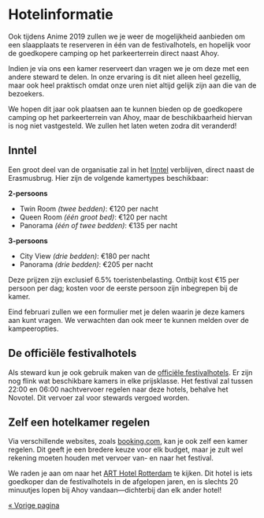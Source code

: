 # Hotelinformatie

Ook tijdens Anime 2019 zullen we je weer de mogelijkheid aanbieden om een slaapplaats te reserveren
in één van de festivalhotels, en hopelijk voor de goedkopere camping op het parkeerterrein direct
naast Ahoy.

Indien je via ons een kamer reserveert dan vragen we je om deze met een andere steward te delen. In
onze ervaring is dit niet alleen heel gezellig, maar ook heel praktisch omdat onze uren niet altijd
gelijk zijn aan die van de bezoekers.

<div class="waarschuwing">We hopen dit jaar ook plaatsen aan te kunnen bieden op de goedkopere
camping op het parkeerterrein van Ahoy, maar de beschikbaarheid hiervan is nog niet vastgesteld.
We zullen het laten weten zodra dit veranderd!</div>

## Inntel

Een groot deel van de organisatie zal in het [Inntel](https://www.inntelhotelsrotterdamcentre.nl/)
verblijven, direct naast de Erasmusbrug. Hier zijn de volgende kamertypes beschikbaar:

**2-persoons**
- Twin Room _(twee bedden)_: €120 per nacht
- Queen Room _(één groot bed)_: €120 per nacht
- Panorama _(één of twee bedden)_: €135 per nacht

**3-persoons**
- City View _(drie bedden)_: €180 per nacht
- Panorama _(drie bedden)_: €205 per nacht

Deze prijzen zijn exclusief 6.5% toeristenbelasting. Ontbijt kost €15 per persoon per dag; kosten
voor de eerste persoon zijn inbegrepen bij de kamer.

<div class="melding">Eind februari zullen we een formulier met je delen waarin je deze kamers aan
kunt vragen. We verwachten dan ook meer te kunnen melden over de kampeeropties.</div>

## De officiële festivalhotels

Als steward kun je ook gebruik maken van de
[officiële festivalhotels](https://www.preferredreservations.nl/animecon-2019). Er zijn nog flink
wat beschikbare kamers in elke prijsklasse. Het festival zal tussen 22:00 en 06:00 nachtvervoer
regelen naar deze hotels, behalve het Novotel. Dit vervoer zal voor stewards vergoed worden.

## Zelf een hotelkamer regelen

Via verschillende websites, zoals [booking.com](https://booking.com), kan je ook zelf een kamer
regelen. Dit geeft je een bredere keuze voor elk budget, maar je zult wel rekening moeten houden met
vervoer van- en naar het festival.

We raden je aan om naar het [ART Hotel Rotterdam](https://www.booking.com/hotel/nl/arthotelrotterdam.en-gb.html)
te kijken. Dit hotel is iets goedkoper dan de festivalhotels in de afgelopen jaren, en is slechts
20 minuutjes lopen bij Ahoy vandaan—dichterbij dan elk ander hotel!

[« Vorige pagina](index.html)
